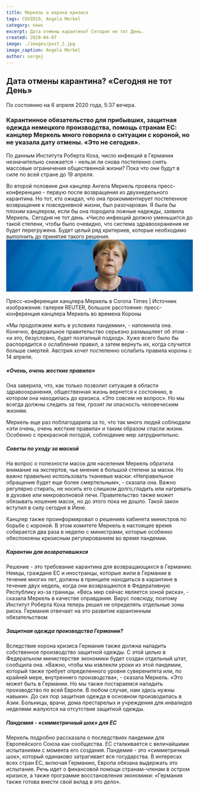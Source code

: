 ```yaml
---
title: Меркель о корона кризисе
tags: COVID19, Angela Merkel
category: news
excerpt: Дата отмены карантина? Сегодня не тот День.
created: 2020-04-07
image: ./images/post_2.jpg
image_caption: Angela Merkel
author: sergej
---
```


## Дата отмены карантина? «Сегодня не тот День»

По состоянию на 6 апреля 2020 года, 5:37 вечера.

### Карантинное обязательство для прибывших, защитная одежда немецкого производства, помощь странам ЕС: канцлер Меркель много говорила о ситуации с короной, но не указала дату отмены. «Это не сегодня».

По данным Института Роберта Коха, число инфекций в Германии незначительно снижается - нельзя ли снова постепенно снять массовые ограничения общественной жизни? Пока что они будут в силе по всей стране до 19 апреля.

Во второй половине дня канцлер Ангела Меркель провела пресс-конференцию - первую после возвращения из двухнедельного карантина. Но тот, кто ожидал, что она прокомментирует постепенное возвращение к повседневной жизни, был разочарован. Я была бы плохим канцлером, если бы она породила ложные надежды, заявила Меркель. Сегодня не тот день. «Число инфекций должно уменьшится до такой степени, чтобы было очевидно, что система здравоохранения не будет перегружена. Будет целый ряд критериев, которые необходимо выполнить до принятия такого решения.![merkel-pk-127__v-videowebl](./images/post_2-2.jpg)

Пресс-конференция канцлера Меркель в Corona Times | Источник изображения: галерея REUTER, большое расстояние: пресс-конференция канцлера Меркель во времена Короны



«Мы продолжаем жить в условиях пандемии», - напомнила она. Конечно, федеральное правительство серьезно размышляет об этом  - «и это, безусловно, будет поэтапный подход». Хуже всего было бы распорядится о ослабление правил, а затем вернуть их, когда случится больше смертей. Австрия хочет постепенно ослабить правила короны с 14 апреля.

##### «Очень, очень жесткие правила»

Она заверила, что, как только позволит ситуация в области здравоохранения, общественная жизнь вернется к состоянию, в котором она находилась до кризиса. «Это совсем не вопрос». Но мы всегда должны следить за тем, грозит ли опасность человеческим жизням.

Меркель еще раз поблагодарила за то, что так много людей соблюдали «эти очень, очень жесткие правила» и таким образом спасли жизни. Особенно с прекрасной погодой, соблюдение мер затруднительно.

##### Советы по уходу за маской

На вопрос о полезности масок для населения Меркель обратила внимание на экспертов, чье мнение в большой степени за маски. Но важно правильно использовать тканевые маски: «Неправильное обращение будет еще более смертельным», - сказала она. Важно регулярно стирать, не носить его слишком долго,гладить или нагревать в духовке или микроволновой печи. Правительство также может обязывать ношение масок, но до этого пока не дошло. Такой закон вступил в силу сегодня в Йене.

Канцлер также проинформировал о решениях кабинета министров по борьбе с короной. В этом комитете Меркель в настоящее время собирается два раза в неделю с министрами, которые особенно обеспокоены кризисным регулированием во время пандемии.

##### Карантин для возвратившихся

Решение - это требование карантина для возвращающихся в Германию. Немцы, граждане ЕС и иностранцы, которые жили в Германии в течение многих лет, должны в принципе находиться в карантине в течение двух недель, когда они возвращаются в Федеративную Республику из-за границы. «Весь мир сейчас является зоной риска», - сказала Меркель в качестве оправдания. Вирус повсюду, поэтому Институт Роберта Коха теперь решил не определять отдельные зоны риска. Германия отвечает на это развитие карантинным обязательством

##### Защитная одежда производства Германии?

Вследствие корона кризиса Германия также должна наладить собственное производство защитной одежды. С этой целью в Федеральном министерстве экономики будет создан отдельный штат, сообщила она. «Важно, чтобы мы извлекли уроки из этой пандемии, который также требует определенного уровня суверенитета или, по крайней мере, внутреннего производства», - сказала Меркель. «Это может быть в Германии. Но мы также постараемся наладить производство по всей Европе. В любом случае, нам здесь нужны навыки». До сих пор защитная одежда в основном производилась в Азии. Больницы, врачи, дома престарелых и учреждения для инвалидов неделями жалуются на отсутствие защитной одежды.

##### Пандемия - «симметричный шок» для ЕС

Меркель подробно рассказала о последствиях пандемии для Европейского Союза как сообщества. ЕС сталкивается с величайшими испытаниями с момента его создания. Пандемия - это «симметричный шок», который одинаково затрагивает все государства. В интересах всех стран ЕС, включая Германию, Европа обязана выдержать это испытание. Речь идет о финансовой помощи странам-членам в остром кризисе, а также программе восстановления экономики: «Германия также готова внести свой вклад в это дело».

